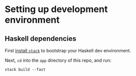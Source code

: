 # Setting up development environment

## Haskell dependencies

First [install `stack`](https://docs.haskellstack.org/en/stable/README/#how-to-install) to bootstrap your Haskell dev environment.

Next, `cd` into the `app` directory of this repo, and run:

    stack build --fast


